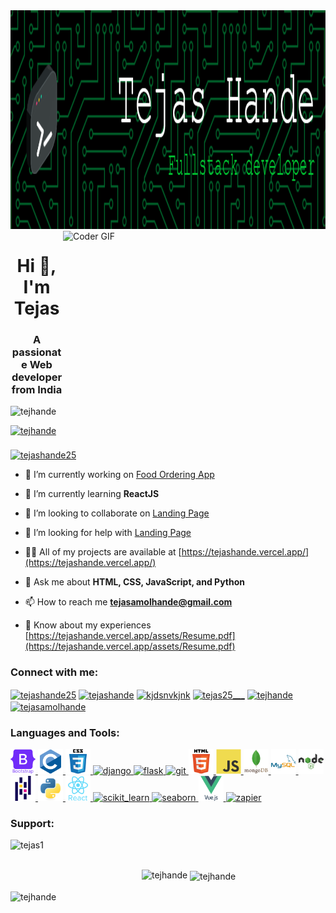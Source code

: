 <img align="centre" src="GithubHeaderImage.png" alt="Coder GIF" height="350">
<img align="right" src="https://cdn.dribbble.com/users/2131993/screenshots/4948736/thoughtworks-gif_dribbble.gif" alt="Coder GIF" width="420" height="350">
<h1 align="center">Hi 👋, I'm Tejas</h1>
<h3 align="center">A passionate Web developer from India</h3>

<p align="left"> <img src="https://komarev.com/ghpvc/?username=tejhande&label=Profile%20views&color=0e75b6&style=flat" alt="tejhande" /> </p>

<p align="left"> <a href="https://github.com/ryo-ma/github-profile-trophy"><img src="https://github-profile-trophy.vercel.app/?username=tejhande" alt="tejhande" /></a> </p>

<p align="left"> <a href="https://twitter.com/tejashande25" target="blank"><img src="https://img.shields.io/twitter/follow/tejashande25?logo=twitter&style=for-the-badge" alt="tejashande25" /></a> </p>

- 🔭 I’m currently working on [Food Ordering App](https://windspeed.vercel.app/)

- 🌱 I’m currently learning **ReactJS**

- 👯 I’m looking to collaborate on [Landing Page](https://marsstrong.vercel.app/)

- 🤝 I’m looking for help with [Landing Page](https://marsstrong.vercel.app/)

- 👨‍💻 All of my projects are available at [https://tejashande.vercel.app/](https://tejashande.vercel.app/)

- 💬 Ask me about **HTML, CSS, JavaScript, and Python**

- 📫 How to reach me **tejasamolhande@gmail.com**

- 📄 Know about my experiences [https://tejashande.vercel.app/assets/Resume.pdf](https://tejashande.vercel.app/assets/Resume.pdf)

<h3 align="left">Connect with me:</h3>
<p align="left">
<a href="https://twitter.com/tejashande25" target="blank"><img align="center" src="https://raw.githubusercontent.com/rahuldkjain/github-profile-readme-generator/master/src/images/icons/Social/twitter.svg" alt="tejashande25" height="30" width="40" /></a>
<a href="https://linkedin.com/in/tejashande" target="blank"><img align="center" src="https://raw.githubusercontent.com/rahuldkjain/github-profile-readme-generator/master/src/images/icons/Social/linked-in-alt.svg" alt="tejashande" height="30" width="40" /></a>
<a href="https://kaggle.com/kjdsnvkjnk" target="blank"><img align="center" src="https://raw.githubusercontent.com/rahuldkjain/github-profile-readme-generator/master/src/images/icons/Social/kaggle.svg" alt="kjdsnvkjnk" height="30" width="40" /></a>
<a href="https://instagram.com/tejas25___" target="blank"><img align="center" src="https://raw.githubusercontent.com/rahuldkjain/github-profile-readme-generator/master/src/images/icons/Social/instagram.svg" alt="tejas25___" height="30" width="40" /></a>
<a href="https://www.codechef.com/users/tejhande" target="blank"><img align="center" src="https://cdn.jsdelivr.net/npm/simple-icons@3.1.0/icons/codechef.svg" alt="tejhande" height="30" width="40" /></a>
<a href="https://www.hackerrank.com/tejasamolhande" target="blank"><img align="center" src="https://raw.githubusercontent.com/rahuldkjain/github-profile-readme-generator/master/src/images/icons/Social/hackerrank.svg" alt="tejasamolhande" height="30" width="40" /></a>
</p>

<h3 align="left">Languages and Tools:</h3>
<p align="left"> <a href="https://getbootstrap.com" target="_blank" rel="noreferrer"> <img src="https://raw.githubusercontent.com/devicons/devicon/master/icons/bootstrap/bootstrap-plain-wordmark.svg" alt="bootstrap" width="40" height="40"/> </a> <a href="https://www.cprogramming.com/" target="_blank" rel="noreferrer"> <img src="https://raw.githubusercontent.com/devicons/devicon/master/icons/c/c-original.svg" alt="c" width="40" height="40"/> </a> <a href="https://www.w3schools.com/css/" target="_blank" rel="noreferrer"> <img src="https://raw.githubusercontent.com/devicons/devicon/master/icons/css3/css3-original-wordmark.svg" alt="css3" width="40" height="40"/> </a> <a href="https://www.djangoproject.com/" target="_blank" rel="noreferrer"> <img src="https://cdn.worldvectorlogo.com/logos/django.svg" alt="django" width="40" height="40"/> </a> <a href="https://flask.palletsprojects.com/" target="_blank" rel="noreferrer"> <img src="https://www.vectorlogo.zone/logos/pocoo_flask/pocoo_flask-icon.svg" alt="flask" width="40" height="40"/> </a> <a href="https://git-scm.com/" target="_blank" rel="noreferrer"> <img src="https://www.vectorlogo.zone/logos/git-scm/git-scm-icon.svg" alt="git" width="40" height="40"/> </a> <a href="https://www.w3.org/html/" target="_blank" rel="noreferrer"> <img src="https://raw.githubusercontent.com/devicons/devicon/master/icons/html5/html5-original-wordmark.svg" alt="html5" width="40" height="40"/> </a> <a href="https://developer.mozilla.org/en-US/docs/Web/JavaScript" target="_blank" rel="noreferrer"> <img src="https://raw.githubusercontent.com/devicons/devicon/master/icons/javascript/javascript-original.svg" alt="javascript" width="40" height="40"/> </a> <a href="https://www.mongodb.com/" target="_blank" rel="noreferrer"> <img src="https://raw.githubusercontent.com/devicons/devicon/master/icons/mongodb/mongodb-original-wordmark.svg" alt="mongodb" width="40" height="40"/> </a> <a href="https://www.mysql.com/" target="_blank" rel="noreferrer"> <img src="https://raw.githubusercontent.com/devicons/devicon/master/icons/mysql/mysql-original-wordmark.svg" alt="mysql" width="40" height="40"/> </a> <a href="https://nodejs.org" target="_blank" rel="noreferrer"> <img src="https://raw.githubusercontent.com/devicons/devicon/master/icons/nodejs/nodejs-original-wordmark.svg" alt="nodejs" width="40" height="40"/> </a> <a href="https://pandas.pydata.org/" target="_blank" rel="noreferrer"> <img src="https://raw.githubusercontent.com/devicons/devicon/2ae2a900d2f041da66e950e4d48052658d850630/icons/pandas/pandas-original.svg" alt="pandas" width="40" height="40"/> </a> <a href="https://www.python.org" target="_blank" rel="noreferrer"> <img src="https://raw.githubusercontent.com/devicons/devicon/master/icons/python/python-original.svg" alt="python" width="40" height="40"/> </a> <a href="https://reactjs.org/" target="_blank" rel="noreferrer"> <img src="https://raw.githubusercontent.com/devicons/devicon/master/icons/react/react-original-wordmark.svg" alt="react" width="40" height="40"/> </a> <a href="https://scikit-learn.org/" target="_blank" rel="noreferrer"> <img src="https://upload.wikimedia.org/wikipedia/commons/0/05/Scikit_learn_logo_small.svg" alt="scikit_learn" width="40" height="40"/> </a> <a href="https://seaborn.pydata.org/" target="_blank" rel="noreferrer"> <img src="https://seaborn.pydata.org/_images/logo-mark-lightbg.svg" alt="seaborn" width="40" height="40"/> </a> <a href="https://vuejs.org/" target="_blank" rel="noreferrer"> <img src="https://raw.githubusercontent.com/devicons/devicon/master/icons/vuejs/vuejs-original-wordmark.svg" alt="vuejs" width="40" height="40"/> </a> <a href="https://zapier.com" target="_blank" rel="noreferrer"> <img src="https://www.vectorlogo.zone/logos/zapier/zapier-icon.svg" alt="zapier" width="40" height="40"/> </a> </p>

<h3 align="left">Support:</h3>
<p><a href="https://www.buymeacoffee.com/tejas1"> <img align="left" src="https://cdn.buymeacoffee.com/buttons/v2/default-yellow.png" height="50" width="210" alt="tejas1" /></a></p><br><br>

<p><img align="left" src="https://github-readme-stats.vercel.app/api/top-langs?username=tejhande&show_icons=true&locale=en&layout=compact" alt="tejhande" /></p>

<p>&nbsp;<img align="center" src="https://github-readme-stats.vercel.app/api?username=tejhande&show_icons=true&locale=en" alt="tejhande" /></p>

<p><img align="center" src="https://github-readme-streak-stats.herokuapp.com/?user=tejhande&" alt="tejhande" /></p>
